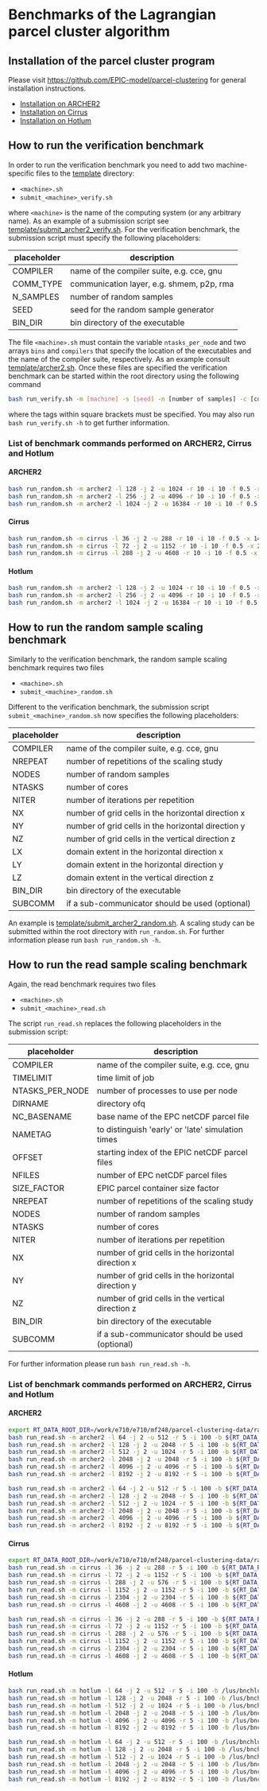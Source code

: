 # Benchmarks of the Lagrangian parcel cluster algorithm

## Installation of the parcel cluster program
Please visit https://github.com/EPIC-model/parcel-clustering
for general installation instructions.
* [Installation on ARCHER2](ARCHER2.md)
* [Installation on Cirrus](Cirrus.md)
* [Installation on Hotlum](Hotlum.md)


## How to run the verification benchmark
In order to run the verification benchmark you need to add two machine-specific files
to the [template](template) directory:

* `<machine>.sh`
* `submit_<machine>_verify.sh`

where `<machine>` is the name of the computing system (or any arbitrary name). As an
example of a submission script see [template/submit_archer2_verify.sh](template/submit_archer2_verify.sh).
For the verification benchmark, the submission script must specify the following placeholders:

| placeholder | description                               |
| ----------- | ----------------------------------------- |
| COMPILER    | name of the compiler suite, e.g. cce, gnu |
| COMM_TYPE   | communication layer, e.g. shmem, p2p, rma |
| N_SAMPLES   | number of random samples                  |
| SEED        | seed for the random sample generator      |
| BIN_DIR     | bin directory of the executable           |

The file `<machine>.sh` must contain the variable `ntasks_per_node` and two arrays
`bins` and `compilers` that specify the location of the executables and the name of
the compiler suite, respectively.
As an example consult [template/archer2.sh](template/archer2.sh). Once these files are specified
the verification benchmark can be started within the root directory using the following command
```bash
bash run_verify.sh -m [machine] -s [seed] -n [number of samples] -c [communication layer]
```
where the tags within square brackets must be specified. You may also run `bash run_verify.sh -h` to get further information.

### List of benchmark commands performed on ARCHER2, Cirrus and Hotlum
#### ARCHER2
```bash
bash run_random.sh -m archer2 -l 128 -j 2 -u 1024 -r 10 -i 10 -f 0.5 -x 256 -y 512 -z 32 -a 80.0 -b 160.0 -c 10.0
bash run_random.sh -m archer2 -l 256 -j 2 -u 4096 -r 10 -i 10 -f 0.5 -x 512 -y 512 -z 32 -a 160.0 -b 160.0 -c 10.0
bash run_random.sh -m archer2 -l 1024 -j 2 -u 16384 -r 10 -i 10 -f 0.5 -x 1024 -y 1024 -z 32 -a 320.0 -b 320.0 -c 10.0
```

#### Cirrus
```bash
bash run_random.sh -m cirrus -l 36 -j 2 -u 288 -r 10 -i 10 -f 0.5 -x 144 -y 288 -z 32 -a 45.0 -b 90.0 -c 10.0
bash run_random.sh -m cirrus -l 72 -j 2 -u 1152 -r 10 -i 10 -f 0.5 -x 288 -y 288 -z 32 -a 90.0 -b 90.0 -c 10.0
bash run_random.sh -m cirrus -l 288 -j 2 -u 4608 -r 10 -i 10 -f 0.5 -x 576 -y 576 -z 32 -a 180.0 -b 180.0 -c 10.0
```

#### Hotlum
```bash
bash run_random.sh -m archer2 -l 128 -j 2 -u 1024 -r 10 -i 10 -f 0.5 -x 256 -y 512 -z 32 -a 80.0 -b 160.0 -c 10.0
bash run_random.sh -m archer2 -l 256 -j 2 -u 4096 -r 10 -i 10 -f 0.5 -x 512 -y 512 -z 32 -a 160.0 -b 160.0 -c 10.0
bash run_random.sh -m archer2 -l 1024 -j 2 -u 16384 -r 10 -i 10 -f 0.5 -x 1024 -y 1024 -z 32 -a 320.0 -b 320.0 -c 10.0
```


## How to run the random sample scaling benchmark
Similarly to the verification benchmark, the random sample scaling benchmark requires two files

* `<machine>.sh`
* `submit_<machine>_random.sh`

Different to the verification benchmark, the submission script `submit_<machine>_random.sh` now
specifies the following placeholders:

| placeholder | description                                        |
| ----------- | -------------------------------------------------- |
| COMPILER    | name of the compiler suite, e.g. cce, gnu          |
| NREPEAT     | number of repetitions of the scaling study         |
| NODES       | number of random samples                           |
| NTASKS      | number of cores                                    |
| NITER       | number of iterations per repetition                |
| NX          | number of grid cells in the horizontal direction x |
| NY          | number of grid cells in the horizontal direction y |
| NZ          | number of grid cells in the vertical direction z   |
| LX          | domain extent in the horizontal direction x        |
| LY          | domain extent in the horizontal direction y        |
| LZ          | domain extent in the vertical direction z          |
| BIN_DIR     | bin directory of the executable                    |
| SUBCOMM     | if a sub-communicator should be used (optional)    |

An example is [template/submit_archer2_random.sh](templatesubmit_archer2_random.sh).
A scaling study can be submitted within the root directory with
`run_random.sh`. For further information please run `bash run_random.sh -h`.

## How to run the read sample scaling benchmark
Again, the read benchmark requires two files
* `<machine>.sh`
* `submit_<machine>_read.sh`

The script `run_read.sh` replaces the following placeholders in
the submission script:

| placeholder       | description                                        |
| ----------------- | -------------------------------------------------- |
| COMPILER          | name of the compiler suite, e.g. cce, gnu          |
| TIMELIMIT         | time limit of job                                  |
| NTASKS_PER_NODE   | number of processes to use per node                |
| DIRNAME           | directory ofq
| NC_BASENAME       | base name of the EPC netCDF parcel file            |
| NAMETAG           | to distinguish 'early' or 'late' simulation times  |
| OFFSET            | starting index of the EPIC netCDF parcel files     |
| NFILES            | number of EPC netCDF parcel files                  |
| SIZE_FACTOR       | EPIC parcel container size factor                  |
| NREPEAT           | number of repetitions of the scaling study         |
| NODES             | number of random samples                           |
| NTASKS            | number of cores                                    |
| NITER             | number of iterations per repetition                |
| NX                | number of grid cells in the horizontal direction x |
| NY                | number of grid cells in the horizontal direction y |
| NZ                | number of grid cells in the vertical direction z   |
| BIN_DIR           | bin directory of the executable                    |
| SUBCOMM           | if a sub-communicator should be used (optional)    |

For further information please run `bash run_read.sh -h`.

### List of benchmark commands performed on ARCHER2, Cirrus and Hotlum
#### ARCHER2
```bash
export RT_DATA_ROOT_DIR=/work/e710/e710/mf248/parcel-clustering-data/rayleigh_taylor
bash run_read.sh -m archer2 -l 64 -j 2 -u 512 -r 5 -i 100 -b ${RT_DATA_ROOT_DIR}/rt-64x64x64/early-time/epic_rt_64x64x64_early -o 1 -n 10 -s -f 1.5
bash run_read.sh -m archer2 -l 128 -j 2 -u 2048 -r 5 -i 100 -b ${RT_DATA_ROOT_DIR}/rt-128x128x128/early-time/epic_rt_128x128x128_early -o 1 -n 10 -s -f 1.5 -t 01:00:00
bash run_read.sh -m archer2 -l 512 -j 2 -u 1024 -r 5 -i 100 -b ${RT_DATA_ROOT_DIR}/rt-256x256x256/early-time/epic_rt_256x256x256_early -o 1 -n 10 -s -f 1.5 -t 01:30:00
bash run_read.sh -m archer2 -l 2048 -j 2 -u 2048 -r 5 -i 100 -b ${RT_DATA_ROOT_DIR}/rt-256x256x256/early-time/epic_rt_256x256x256_early -o 1 -n 10 -s -f 2.0 -t 01:30:00
bash run_read.sh -m archer2 -l 4096 -j 2 -u 4096 -r 5 -i 100 -b ${RT_DATA_ROOT_DIR}/rt-256x256x256/early-time/epic_rt_256x256x256_early -o 1 -n 10 -s -f 3.0 -t 01:30:00
bash run_read.sh -m archer2 -l 8192 -j 2 -u 8192 -r 5 -i 100 -b ${RT_DATA_ROOT_DIR}/rt-256x256x256/early-time/epic_rt_256x256x256_early -o 1 -n 10 -s -f 4.0 -t 01:30:00

bash run_read.sh -m archer2 -l 64 -j 2 -u 512 -r 5 -i 100 -b ${RT_DATA_ROOT_DIR}/rt-64x64x64/late-time/epic_rt_64x64x64_late -o 1 -n 10 -s -f 1.5
bash run_read.sh -m archer2 -l 128 -j 2 -u 2048 -r 5 -i 100 -b ${RT_DATA_ROOT_DIR}/rt-128x128x128/late-time/epic_rt_128x128x128_late -o 1 -n 10 -s -f 1.5
bash run_read.sh -m archer2 -l 512 -j 2 -u 1024 -r 5 -i 100 -b ${RT_DATA_ROOT_DIR}/rt-256x256x256/late-time/epic_rt_256x256x256_late -o 1 -n 10 -s -f 1.5 -t 01:00:00
bash run_read.sh -m archer2 -l 2048 -j 2 -u 2048 -r 5 -i 100 -b ${RT_DATA_ROOT_DIR}/rt-256x256x256/late-time/epic_rt_256x256x256_late -o 1 -n 10 -s -f 2.0 -t 01:20:00
bash run_read.sh -m archer2 -l 4096 -j 2 -u 4096 -r 5 -i 100 -b ${RT_DATA_ROOT_DIR}/rt-256x256x256/late-time/epic_rt_256x256x256_late -o 1 -n 10 -s -f 3.0 -t 01:30:00
bash run_read.sh -m archer2 -l 8192 -j 2 -u 8192 -r 5 -i 100 -b ${RT_DATA_ROOT_DIR}/rt-256x256x256/late-time/epic_rt_256x256x256_late -o 1 -n 10 -s -f 4.0 -t 02:00:00
```

#### Cirrus
```bash
export RT_DATA_ROOT_DIR=/work/e710/e710/mf248/parcel-clustering-data/rayleigh_taylor
bash run_read.sh -m cirrus -l 36 -j 2 -u 288 -r 5 -i 100 -b ${RT_DATA_ROOT_DIR}/rt-64x64x64/early-time/epic_rt_64x64x64_early -o 1 -n 10 -s -f 1.5
bash run_read.sh -m cirrus -l 72 -j 2 -u 1152 -r 5 -i 100 -b ${RT_DATA_ROOT_DIR}/rt-128x128x128/early-time/epic_rt_128x128x128_early -o 1 -n 10 -s -f 1.5
bash run_read.sh -m cirrus -l 288 -j 2 -u 576 -r 5 -i 100 -b ${RT_DATA_ROOT_DIR}/rt-256x256x256/early-time/epic_rt_256x256x256_early -o 1 -n 10 -s -f 1.5 -t 01:00:00
bash run_read.sh -m cirrus -l 1152 -j 2 -u 1152 -r 5 -i 100 -b ${RT_DATA_ROOT_DIR}/rt-256x256x256/early-time/epic_rt_256x256x256_early -o 1 -n 10 -s -f 2.0 -t 01:30:00
bash run_read.sh -m cirrus -l 2304 -j 2 -u 2304 -r 5 -i 100 -b ${RT_DATA_ROOT_DIR}/rt-256x256x256/early-time/epic_rt_256x256x256_early -o 1 -n 10 -s -f 3.0 -t 01:30:00
bash run_read.sh -m cirrus -l 4608 -j 2 -u 4608 -r 5 -i 100 -b ${RT_DATA_ROOT_DIR}/rt-256x256x256/early-time/epic_rt_256x256x256_early -o 1 -n 10 -f 4.0 -t 04:30:00

bash run_read.sh -m cirrus -l 36 -j 2 -u 288 -r 5 -i 100 -b ${RT_DATA_ROOT_DIR}/rt-64x64x64/late-time/epic_rt_64x64x64_late -o 1 -n 10 -s -f 1.5 -t 01:00:00
bash run_read.sh -m cirrus -l 72 -j 2 -u 1152 -r 5 -i 100 -b ${RT_DATA_ROOT_DIR}/rt-128x128x128/late-time/epic_rt_128x128x128_late -o 1 -n 10 -s -f 1.5 -t 01:30:00
bash run_read.sh -m cirrus -l 288 -j 2 -u 576 -r 5 -i 100 -b ${RT_DATA_ROOT_DIR}/rt-256x256x256/late-time/epic_rt_256x256x256_late -o 1 -n 10 -s -f 1.5 -t 02:00:00
bash run_read.sh -m cirrus -l 1152 -j 2 -u 1152 -r 5 -i 100 -b ${RT_DATA_ROOT_DIR}/rt-256x256x256/late-time/epic_rt_256x256x256_late -o 1 -n 10 -f 2.0 -t 02:30:00
bash run_read.sh -m cirrus -l 2304 -j 2 -u 2304 -r 5 -i 100 -b ${RT_DATA_ROOT_DIR}/rt-256x256x256/late-time/epic_rt_256x256x256_late -o 1 -n 10 -f 3.0 -t 02:30:00
bash run_read.sh -m cirrus -l 4608 -j 2 -u 4608 -r 5 -i 100 -b ${RT_DATA_ROOT_DIR}/rt-256x256x256/late-time/epic_rt_256x256x256_late -o 1 -n 10 -f 4.0 -t 02:50:00
```


#### Hotlum
```bash
bash run_read.sh -m hotlum -l 64 -j 2 -u 512 -r 5 -i 100 -b /lus/bnchlu1/shanks/EPIC/data/rt-64x64x64/early-time/epic_rt_64x64x64_early -o 1 -n 10 -s -f 1.5
bash run_read.sh -m hotlum -l 128 -j 2 -u 2048 -r 5 -i 100 -b /lus/bnchlu1/shanks/EPIC/data/rt-128x128x128/early-time/epic_rt_128x128x128_early -o 1 -n 10 -s -f 1.5
bash run_read.sh -m hotlum -l 512 -j 2 -u 1024 -r 5 -i 100 -b /lus/bnchlu1/shanks/EPIC/data/rt-256x256x256/early-time/epic_rt_256x256x256_early -o 1 -n 10 -s -f 1.5
bash run_read.sh -m hotlum -l 2048 -j 2 -u 2048 -r 5 -i 100 -b /lus/bnchlu1/shanks/EPIC/data/rt-256x256x256/early-time/epic_rt_256x256x256_early -o 1 -n 10 -s -f 2.0
bash run_read.sh -m hotlum -l 4096 -j 2 -u 4096 -r 5 -i 100 -b /lus/bnchlu1/shanks/EPIC/data/rt-256x256x256/early-time/epic_rt_256x256x256_early -o 1 -n 10 -s -f 3.0
bash run_read.sh -m hotlum -l 8192 -j 2 -u 8192 -r 5 -i 100 -b /lus/bnchlu1/shanks/EPIC/data/rt-256x256x256/early-time/epic_rt_256x256x256_early -o 1 -n 10 -s -f 4.0

bash run_read.sh -m hotlum -l 64 -j 2 -u 512 -r 5 -i 100 -b /lus/bnchlu1/shanks/EPIC/data/rt-64x64x64/late-time/epic_rt_64x64x64_late -o 1 -n 10 -s -f 1.5
bash run_read.sh -m hotlum -l 128 -j 2 -u 2048 -r 5 -i 100 -b /lus/bnchlu1/shanks/EPIC/data/rt-128x128x128/late-time/epic_rt_128x128x128_late -o 1 -n 10 -s -f 1.5
bash run_read.sh -m hotlum -l 512 -j 2 -u 1024 -r 5 -i 100 -b /lus/bnchlu1/shanks/EPIC/data/rt-256x256x256/late-time/epic_rt_256x256x256_late -o 1 -n 10 -s -f 1.5
bash run_read.sh -m hotlum -l 2048 -j 2 -u 2048 -r 5 -i 100 -b /lus/bnchlu1/shanks/EPIC/data/rt-256x256x256/late-time/epic_rt_256x256x256_late -o 1 -n 10 -s -f 2.0
bash run_read.sh -m hotlum -l 4096 -j 2 -u 4096 -r 5 -i 100 -b /lus/bnchlu1/shanks/EPIC/data/rt-256x256x256/late-time/epic_rt_256x256x256_late -o 1 -n 10 -s -f 3.0
bash run_read.sh -m hotlum -l 8192 -j 2 -u 8192 -r 5 -i 100 -b /lus/bnchlu1/shanks/EPIC/data/rt-256x256x256/late-time/epic_rt_256x256x256_late -o 1 -n 10 -s -f 4.0
```
